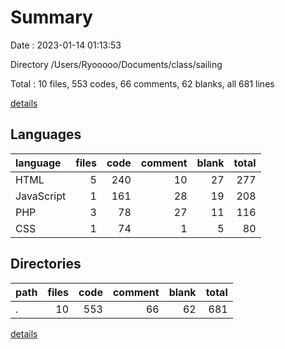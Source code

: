 # Summary

Date : 2023-01-14 01:13:53

Directory /Users/Ryooooo/Documents/class/sailing

Total : 10 files,  553 codes, 66 comments, 62 blanks, all 681 lines

[details](details.md)

## Languages
| language | files | code | comment | blank | total |
| :--- | ---: | ---: | ---: | ---: | ---: |
| HTML | 5 | 240 | 10 | 27 | 277 |
| JavaScript | 1 | 161 | 28 | 19 | 208 |
| PHP | 3 | 78 | 27 | 11 | 116 |
| CSS | 1 | 74 | 1 | 5 | 80 |

## Directories
| path | files | code | comment | blank | total |
| :--- | ---: | ---: | ---: | ---: | ---: |
| . | 10 | 553 | 66 | 62 | 681 |

[details](details.md)
